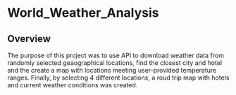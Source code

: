 # World_Weather_Analysis
## Overview
The purpose of this project was to use API to download weather data from randomly selected geaographical locations, find the closest city and hotel and the create a map with locations meeting user-provided temperature ranges. Finally, by selecting 4 different locations, a roud trip map with hotels and current weather conditions was created.
